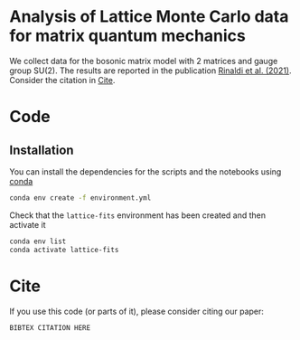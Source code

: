 # Analysis of Lattice Monte Carlo data for matrix quantum mechanics

We collect data for the bosonic matrix model with 2 matrices and gauge group SU(2).
The results are reported in the publication [Rinaldi et al. (2021)](www.arxiv.org/abs/2108.00000).
Consider the citation in [Cite](#cite).


# Code
## Installation

You can install the dependencies for the scripts and the notebooks using [conda](https://docs.conda.io/projects/conda/en/latest/)
```bash
conda env create -f environment.yml
```

Check that the `lattice-fits` environment has been created and then activate it
```bash
conda env list
conda activate lattice-fits
```

# Cite

If you use this code (or parts of it), please consider citing our paper:
```
BIBTEX CITATION HERE
```